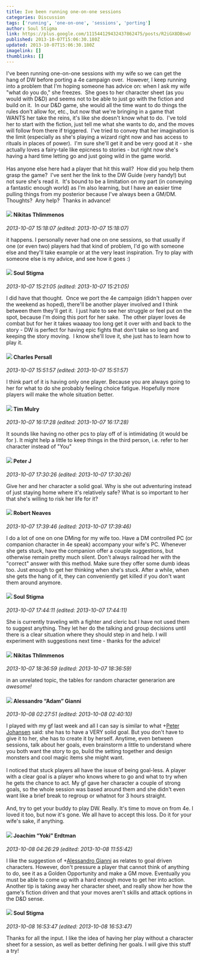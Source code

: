 ```yaml
---
title: Ive been running one-on-one sessions
categories: Discussion
tags: ['running', 'one-on-one', 'sessions', 'porting']
author: Soul Stigma
link: https://plus.google.com/111544129432437862475/posts/R2iGX8DBswU
published: 2013-10-07T15:06:30.180Z
updated: 2013-10-07T15:06:30.180Z
imagelink: []
thumblinks: []
---
```


I&#39;ve been running one-on-one sessions with my wife so we can get the hang of DW before porting a 4e campaign over.  However, I keep running into a problem that I&#39;m hoping someone has advice on: when I ask my wife &quot;what do you do,&quot; she freezes.  She goes to her character sheet (as you would with D&amp;D) and seems not to be able to just go with the fiction and build on it.  In our D&amp;D game, she would all the time want to do things the rules don&#39;t allow for, etc., but now that we&#39;re bringing in a game that WANTS her take the reins, it&#39;s like she doesn&#39;t know what to do.  I&#39;ve told her to start with the fiction, just tell me what she wants to do, and the moves will follow from there if triggered.  I&#39;ve tried to convey that her imagination is the limit (especially as she&#39;s playing a wizard right now and has access to rituals in places of power).  I&#39;m sure she&#39;ll get it and be very good at it - she actually loves a fairy-tale like epicness to stories - but right now she&#39;s having a hard time letting go and just going wild in the game world. <br /><br />Has anyone else here had a player that hit this wall?  How did you help them grasp the game?  I&#39;ve sent her the link to the DW Guide (very handy!) but not sure she&#39;s read it.  It&#39;s bound to be a limitation on my part (in conveying a fantastic enough world) as I&#39;m also learning, but I have an easier time pulling things from my posterior because I&#39;ve always been a GM/DM.  Thoughts?  Any help?  Thanks in advance!
<div id='comment z12buhl53m2qyzp4j04cdpjxjrylwlch2ak'>
  <h4><img src='{{site.baseurl}}//images/avatars/103447617849846007337_photo.jpg'> Nikitas Thlimmenos</h4>
      <p><cite>2013-10-07 15:18:07 (edited: 2013-10-07 15:18:07)</cite></p>
        <p>it happens. I personally never had one on one sessions, so that usually if one (or even two) players had that kind of problem, I&#39;d go with someone else and they&#39;ll take example or at the very least inspiration. Try to play with someone else is my advice, and see how it goes :)</p>
</div>
        

<div id='comment z12buhl53m2qyzp4j04cdpjxjrylwlch2ak'>
  <h4><img src='{{site.baseurl}}//images/avatars/111544129432437862475_photo.jpg'> Soul Stigma</h4>
      <p><cite>2013-10-07 15:21:05 (edited: 2013-10-07 15:21:05)</cite></p>
        <p>I did have that thought.  Once we port the 4e campaign (didn&#39;t happen over the weekend as hoped), there&#39;ll be another player involved and I think between them they&#39;ll get it.  I just hate to see her struggle or feel put on the spot, because I&#39;m doing this port for her sake.  The other player loves 4e combat but for her it takes waaaay too long get it over with and back to the story - DW is perfect for having epic fights that don&#39;t take so long and keeping the story moving.  I know she&#39;ll love it, she just has to learn how to play it.</p>
</div>
        

<div id='comment z12buhl53m2qyzp4j04cdpjxjrylwlch2ak'>
  <h4><img src='{{site.baseurl}}//images/avatars/102786632945741355399_photo.jpg'> Charles Persall</h4>
      <p><cite>2013-10-07 15:51:57 (edited: 2013-10-07 15:51:57)</cite></p>
        <p>I think part of it is having only one player.  Because you are always going to her for what to do she probably feeling choice fatigue.  Hopefully more players will make the whole situation better.</p>
</div>
        

<div id='comment z12buhl53m2qyzp4j04cdpjxjrylwlch2ak'>
  <h4><img src='{{site.baseurl}}//images/avatars/104976867343041979311_photo.jpg'> Tim Mulry</h4>
      <p><cite>2013-10-07 16:17:28 (edited: 2013-10-07 16:17:28)</cite></p>
        <p>It sounds like having no other pcs to play off of is intimidating (it would be for ).  It might help a little to keep things in the third person, i.e.  refer to her character instead of &quot;You&quot;</p>
</div>
        

<div id='comment z12buhl53m2qyzp4j04cdpjxjrylwlch2ak'>
  <h4><img src='{{site.baseurl}}//images/avatars/113692337653837882568_photo.jpg'> Peter J</h4>
      <p><cite>2013-10-07 17:30:26 (edited: 2013-10-07 17:30:26)</cite></p>
        <p>Give her and her character a solid goal. Why is she out adventuring instead of just staying home where it&#39;s relatively safe? What is so important to her that she&#39;s willing to risk her life for it?</p>
</div>
        

<div id='comment z12buhl53m2qyzp4j04cdpjxjrylwlch2ak'>
  <h4><img src='{{site.baseurl}}//images/avatars/106179207574693259103_photo.jpg'> Robert Neaves</h4>
      <p><cite>2013-10-07 17:39:46 (edited: 2013-10-07 17:39:46)</cite></p>
        <p>I do a lot of one on one DMing for my wife too. Have a DM controlled PC (or companion character in 4e speak) accompany your wife&#39;s PC. Whenever she gets stuck, have the companion offer a couple suggestions, but otherwise remain pretty much silent. Don&#39;t always railroad her with the &quot;correct&quot; answer with this method. Make sure they offer some dumb ideas too. Just enough to get her thinking when she&#39;s stuck. After a while, when she gets the hang of it, they can conveniently get killed if you don&#39;t want them around anymore.</p>
</div>
        

<div id='comment z12buhl53m2qyzp4j04cdpjxjrylwlch2ak'>
  <h4><img src='{{site.baseurl}}//images/avatars/111544129432437862475_photo.jpg'> Soul Stigma</h4>
      <p><cite>2013-10-07 17:44:11 (edited: 2013-10-07 17:44:11)</cite></p>
        <p>She is currently traveling with a fighter and cleric but I have not used them to suggest anything.  They let her do the talking and group decisions until there is a clear situation where they should step in and help.  I will experiment with suggestions next time - thanks for the advice!</p>
</div>
        

<div id='comment z12buhl53m2qyzp4j04cdpjxjrylwlch2ak'>
  <h4><img src='{{site.baseurl}}//images/avatars/103447617849846007337_photo.jpg'> Nikitas Thlimmenos</h4>
      <p><cite>2013-10-07 18:36:59 (edited: 2013-10-07 18:36:59)</cite></p>
        <p>in an unrelated topic, the tables for random character generarion are <i>awesome!</i></p>
</div>
        

<div id='comment z12buhl53m2qyzp4j04cdpjxjrylwlch2ak'>
  <h4><img src='{{site.baseurl}}//images/avatars/106679386179477817028_photo.jpg'> Alessandro “Adam” Gianni</h4>
      <p><cite>2013-10-08 02:27:51 (edited: 2013-10-08 02:40:10)</cite></p>
        <p>I played with my gf last week and all I can say is similar to what <span class="proflinkWrapper"><span class="proflinkPrefix">+</span><a class="proflink" href="https://plus.google.com/113692337653837882568" oid="113692337653837882568">Peter Johansen</a></span> said: she has to have a VERY solid goal. But you don&#39;t have to give it to her, she has to create it by herself. Anytime, even between sessions, talk about her goals, even brainstorm a little to understand where you both want the story to go, build the setting together and design monsters and cool magic items she might want.<br /><br />I noticed that stuck players all have the issue of being goal-less. A player with a clear goal is a player who knows where to go and what to try when he gets the chance to act. My gf gave her character a couple of strong goals, so the whole session was based around them and she didn&#39;t even want like a brief break to regroup or whatnot for 3 hours straight.<br /><br />And, try to get your buddy to play DW. Really. It&#39;s time to move on from 4e. I loved it too, but now it&#39;s gone. We all have to accept this loss. Do it for your wife&#39;s sake, if anything.</p>
</div>
        

<div id='comment z12buhl53m2qyzp4j04cdpjxjrylwlch2ak'>
  <h4><img src='{{site.baseurl}}//images/avatars/117540790518719917699_photo.jpg'> Joachim “Yoki” Erdtman</h4>
      <p><cite>2013-10-08 04:26:29 (edited: 2013-10-08 11:55:42)</cite></p>
        <p>I like the suggestion of <span class="proflinkWrapper"><span class="proflinkPrefix">+</span><a class="proflink" href="https://plus.google.com/106679386179477817028" oid="106679386179477817028">Alessandro Gianni</a></span> as relates to goal driven characters. However, don&#39;t pressure a player that cannot think of anything to do, see it as a Golden Opportunity and make a GM move. Eventually you must be able to come up with a hard enough move to get her into action. Another tip is taking away her character sheet, and really show her how the game&#39;s fiction driven and that your moves aren&#39;t skills and attack options in the D&amp;D sense.</p>
</div>
        

<div id='comment z12buhl53m2qyzp4j04cdpjxjrylwlch2ak'>
  <h4><img src='{{site.baseurl}}//images/avatars/111544129432437862475_photo.jpg'> Soul Stigma</h4>
      <p><cite>2013-10-08 16:53:47 (edited: 2013-10-08 16:53:47)</cite></p>
        <p>Thanks for all the input.  I like the idea of having her play without a character sheet for a session, as well as better defining her goals.  I will give this stuff a try!</p>
</div>
        